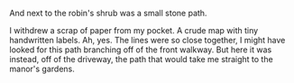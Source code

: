 And next to the robin's shrub was a small stone path.

I withdrew a scrap of paper from my pocket. A crude map with tiny handwritten labels. Ah, yes. The lines were so close together, I might have looked for this path branching off of the front walkway. But here it was instead, off of the driveway, the path that would take me straight to the manor's gardens. 